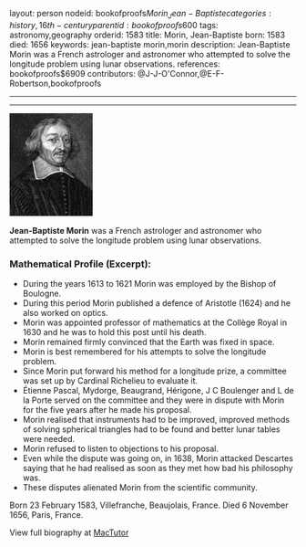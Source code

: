 layout: person
nodeid: bookofproofs$Morin_Jean-Baptiste
categories: history,16th-century
parentid: bookofproofs$600
tags: astronomy,geography
orderid: 1583
title: Morin, Jean-Baptiste
born: 1583
died: 1656
keywords: jean-baptiste morin,morin
description: Jean-Baptiste Morin was a French astrologer and astronomer who attempted to solve the longitude problem using lunar observations.
references: bookofproofs$6909
contributors: @J-J-O'Connor,@E-F-Robertson,bookofproofs

---



---

![Morin_Jean-Baptiste.jpg](https://github.com/bookofproofs/bookofproofs.github.io/blob/main/_sources/_assets/images/portraits/Morin_Jean-Baptiste.jpg?raw=true)

**Jean-Baptiste Morin** was a French astrologer and astronomer who attempted to solve the longitude problem using lunar observations.

### Mathematical Profile (Excerpt):
* During the years 1613 to 1621 Morin was employed by the Bishop of Boulogne.
* During this period Morin published a defence of Aristotle (1624) and he also worked on optics.
* Morin was appointed professor of mathematics at the Collège Royal in 1630 and he was to hold this post until his death.
* Morin remained firmly convinced that the Earth was fixed in space.
* Morin is best remembered for his attempts to solve the longitude problem.
* Since Morin put forward his method for a longitude prize, a committee was set up by Cardinal Richelieu to evaluate it.
* Étienne Pascal, Mydorge, Beaugrand, Hérigone, J C Boulenger and L de la Porte served on the committee and they were in dispute with Morin for the five years after he made his proposal.
* Morin realised that instruments had to be improved, improved methods of solving spherical triangles had to be found and better lunar tables were needed.
* Morin refused to listen to objections to his proposal.
* Even while the dispute was going on, in 1638, Morin attacked Descartes saying that he had realised as soon as they met how bad his philosophy was.
* These disputes alienated Morin from the scientific community.

Born 23 February 1583, Villefranche, Beaujolais, France. Died 6 November 1656, Paris, France.

View full biography at [MacTutor](https://mathshistory.st-andrews.ac.uk/Biographies/Morin_Jean-Baptiste/)
